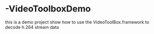 -VideoToolboxDemo
=================

this is a demo project show how to use the VideoToolBox.framework to decode h.264 stream data
